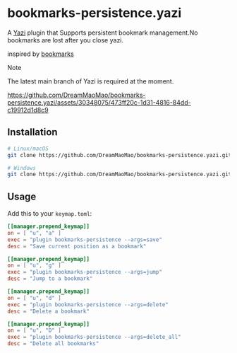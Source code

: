 # bookmarks-persistence.yazi

A [Yazi](https://github.com/sxyazi/yazi) plugin that Supports persistent bookmark management.No bookmarks are lost after you close yazi.

inspired by [bookmarks](https://github.com/dedukun/bookmarks.yazi)

> [!NOTE]
> The latest main branch of Yazi is required at the moment.


https://github.com/DreamMaoMao/bookmarks-persistence.yazi/assets/30348075/473ff20c-1d31-4816-84dd-c19912d1d8c9


## Installation

```sh
# Linux/macOS
git clone https://github.com/DreamMaoMao/bookmarks-persistence.yazi.git ~/.config/yazi/plugins/bookmarks-persistence.yazi

# Windows
git clone https://github.com/DreamMaoMao/bookmarks-persistence.yazi.git $env:APPDATA\yazi\config\plugins\bookmarks-persistence.yazi
```

## Usage

Add this to your `keymap.toml`:

```toml
[[manager.prepend_keymap]]
on = [ "u", "a" ]
exec = "plugin bookmarks-persistence --args=save"
desc = "Save current position as a bookmark"

[[manager.prepend_keymap]]
on = [ "u", "g" ]
exec = "plugin bookmarks-persistence --args=jump"
desc = "Jump to a bookmark"

[[manager.prepend_keymap]]
on = [ "u", "d" ]
exec = "plugin bookmarks-persistence --args=delete"
desc = "Delete a bookmark"

[[manager.prepend_keymap]]
on = [ "u", "D" ]
exec = "plugin bookmarks-persistence --args=delete_all"
desc = "Delete all bookmarks"
```
